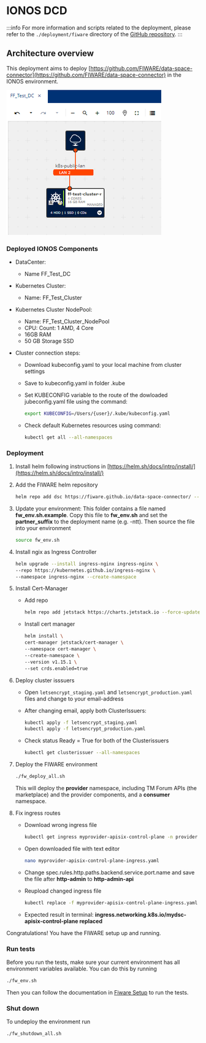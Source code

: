 # IONOS DCD

:::info
For more information and scripts related to the deployment, please refer to the `./deployment/fiware` directory of the [GitHub repository](https://github.com/imec-int/deployEMDS/tree/main/deployment/fiware).
:::

## Architecture overview

This deployment aims to deploy [https://github.com/FIWARE/data-space-connector](https://github.com/FIWARE/data-space-connector) in the IONOS environment.

![images/fiware_dc.PNG](images/fiware_dc.PNG)

### Deployed IONOS Components

- DataCenter:
  - Name FF_Test_DC

- Kubernetes Cluster:
  - Name: FF_Test_Cluster

- Kubernetes Cluster NodePool:
  - Name: FF_Test_Cluster_NodePool
  - CPU: Count: 1 AMD, 4 Core
  - 16GB RAM
  - 50 GB Storage SSD

- Cluster connection steps:
  - Download kubeconfig.yaml to your local machine from cluster settings
  - Save to kubeconfig.yaml in folder .kube
  - Set KUBECONFIG variable to the route of the dowloaded jubeconfig.yaml file using the command:

    ```sh
    export KUBECONFIG=/Users/{user}/.kube/kubeconfig.yaml
    ```

  - Check default Kubernetes resources using command:

    ```sh
    kubectl get all --all-namespaces
    ```

### Deployment

1. Install helm following instructions in [https://helm.sh/docs/intro/install/](https://helm.sh/docs/intro/install/)

2. Add the FIWARE helm repository

    ```sh
    helm repo add dsc https://fiware.github.io/data-space-connector/ --force-update
    ```

3. Update your environment: This folder contains a file named **fw_env.sh.example**. Copy this file to **fw_env.sh** and set the **partner_suffix** to the deployment name (e.g. -ntt). Then source the file into your environment

    ```sh
    source fw_env.sh
    ```

4. Install ngix as Ingress Controller

    ```sh
    helm upgrade --install ingress-nginx ingress-nginx \
    --repo https://kubernetes.github.io/ingress-nginx \
    --namespace ingress-nginx --create-namespace
    ```

5. Install Cert-Manager
  
    - Add repo

      ```sh
      helm repo add jetstack https://charts.jetstack.io --force-update 
      ```

    - Install cert manager

      ```sh
      helm install \
      cert-manager jetstack/cert-manager \
      --namespace cert-manager \
      --create-namespace \
      --version v1.15.1 \
      --set crds.enabled=true
      ```

6. Deploy cluster isssuers

    - Open `letsencrypt_staging.yaml` and `letsencrypt_production.yaml` files and change to your email-address
  
    - After changing email, apply both ClusterIssuers:
  
      ```sh
      kubectl apply -f letsencrypt_staging.yaml
      kubectl apply -f letsencrypt_production.yaml
      ```

    - Check status Ready = True for both of the Clusterissuers
  
      ```sh
      kubectl get clusterissuer --all-namespaces
      ```

7. Deploy the FIWARE environment

    ```sh
    ./fw_deploy_all.sh
    ```

    This will deploy the **provider** namespace, including TM Forum APIs (the marketplace) and the provider components, and a **consumer** namespace.
  
8. Fix ingress routes

    - Download wrong ingress file

       ```sh
       kubectl get ingress myprovider-apisix-control-plane -n provider -o yaml > myprovider-apisix-control-plane-ingress.yaml
       ```

    - Open downloaded file with text editor

      ```sh
      nano myprovider-apisix-control-plane-ingress.yaml
      ```

    - Change spec.rules.http.paths.backend.service.port.name and save the file after **http-admin** to **http-admin-api**

    - Reupload changed ingress file

      ```sh
      kubectl replace -f myprovider-apisix-control-plane-ingress.yaml
      ```

    - Expected result in terminal: **ingress.networking.k8s.io/mydsc-apisix-control-plane replaced**

Congratulations! You have the FIWARE setup up and running.

### Run tests

Before you run the tests, make sure your current environment has all environment variables available. You can do this by running

```sh
./fw_env.sh
```

Then you can follow the documentation in [Fiware Setup](doc/fiware_setup.txt) to run the tests.

### Shut down

To undeploy the environment run

```sh
./fw_shutdown_all.sh
```
